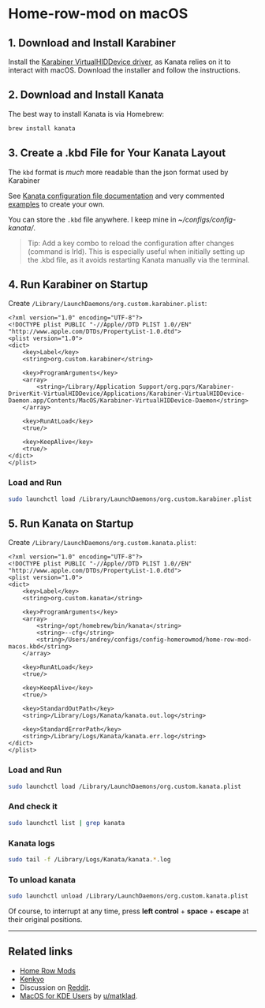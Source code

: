 # Home-row-mod on macOS

## 1. Download and Install Karabiner

Install the [Karabiner VirtualHIDDevice driver](https://github.com/pqrs-org/Karabiner-DriverKit-VirtualHIDDevice/tree/main), as Kanata relies on it to interact with macOS. Download the installer and follow the instructions.

## 2. Download and Install Kanata

The best way to install Kanata is via Homebrew:

```sh
brew install kanata
```

## 3. Create a .kbd File for Your Kanata Layout

The `kbd` format is *much* more readable than the json format used by Karabiner

See [Kanata configuration file documentation](https://github.com/jtroo/kanata/blob/main/docs/config.adoc) and very commented [examples](https://github.com/jtroo/kanata/tree/main/cfg_samples) to create your own.

You can store the `.kbd` file anywhere. I keep mine in *~/configs/config-kanata/*.

> Tip: Add a key combo to reload the configuration after changes (command is lrld). This is especially useful when initially setting up the .kbd file, as it avoids restarting Kanata manually via the terminal.

## 4. Run Karabiner on Startup

Create `/Library/LaunchDaemons/org.custom.karabiner.plist`:

```
<?xml version="1.0" encoding="UTF-8"?>
<!DOCTYPE plist PUBLIC "-//Apple//DTD PLIST 1.0//EN" "http://www.apple.com/DTDs/PropertyList-1.0.dtd">
<plist version="1.0">
<dict>
    <key>Label</key>
    <string>org.custom.karabiner</string>

    <key>ProgramArguments</key>
    <array>
        <string>/Library/Application Support/org.pqrs/Karabiner-DriverKit-VirtualHIDDevice/Applications/Karabiner-VirtualHIDDevice-Daemon.app/Contents/MacOS/Karabiner-VirtualHIDDevice-Daemon</string>
    </array>

    <key>RunAtLoad</key>
    <true/>

    <key>KeepAlive</key>
    <true/>
</dict>
</plist>
```

### Load and Run

```sh
sudo launchctl load /Library/LaunchDaemons/org.custom.karabiner.plist
```

## 5. Run Kanata on Startup

Create `/Library/LaunchDaemons/org.custom.kanata.plist`:

```
<?xml version="1.0" encoding="UTF-8"?>
<!DOCTYPE plist PUBLIC "-//Apple//DTD PLIST 1.0//EN" "http://www.apple.com/DTDs/PropertyList-1.0.dtd">
<plist version="1.0">
<dict>
    <key>Label</key>
    <string>org.custom.kanata</string>

    <key>ProgramArguments</key>
    <array>
        <string>/opt/homebrew/bin/kanata</string>
        <string>--cfg</string>
        <string>/Users/andrey/configs/config-homerowmod/home-row-mod-macos.kbd</string>
    </array>

    <key>RunAtLoad</key>
    <true/>

    <key>KeepAlive</key>
    <true/>

    <key>StandardOutPath</key>
    <string>/Library/Logs/Kanata/kanata.out.log</string>

    <key>StandardErrorPath</key>
    <string>/Library/Logs/Kanata/kanata.err.log</string>
</dict>
</plist>
```

### Load and Run

```sh
sudo launchctl load /Library/LaunchDaemons/org.custom.kanata.plist
```

### And check it

```sh
sudo launchctl list | grep kanata
```

### Kanata logs

```sh
sudo tail -f /Library/Logs/Kanata/kanata.*.log
```

### To unload kanata

```sh
sudo launchctl unload /Library/LaunchDaemons/org.custom.kanata.plist
```

Of course, to interrupt at any time, press **left control** + **space** + **escape** at their original positions.

***

## Related links

 - [Home Row Mods](https://github.com/dreamsofcode-io/home-row-mods)
 - [Kenkyo](https://github.com/argenkiwi/kenkyo)
 - Discussion on [Reddit](https://www.reddit.com/r/ErgoMechKeyboards/comments/1fojvif/is_anybody_running_kanata_on_macos_to_do_keyboard/).
 - [MacOS for KDE Users](https://matklad.github.io/2025/02/23/macos-for-kde-users.html) by [u/matklad](https://www.reddit.com/user/matklad/).

